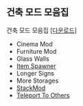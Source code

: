 ## 건축 모드 모음집
건축 모드 모음집 [[다운로드]](https://www.mediafire.com/file/1vtif1nsm4885ns/Raft_%25EA%25B1%25B4%25EC%25B6%2595%25EB%25AA%25A8%25EB%2593%259C.zip/file)

* Cinema Mod
* Furniture Mod
* Glass Walls
* [Item Spawner](https://github.com/grape82/raftmod/blob/main/howtouse/Item%20Spawner.md)
* Longer Signs
* More Storages
* [StackMod](https://github.com/grape82/raftmod/blob/main/howtouse/StackMod.md)
* [Teleport To Others](https://github.com/grape82/raftmod/blob/main/howtouse/Teleport%20To%20Others.md)
